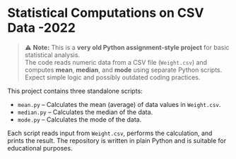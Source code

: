# Statistical Computations on CSV Data -2022

> ⚠️ **Note:** This is a **very old Python assignment-style project** for basic statistical analysis.  
> The code reads numeric data from a CSV file (`Weight.csv`) and computes **mean**, **median**, and **mode** using separate Python scripts.  
> Expect simple logic and possibly outdated coding practices.

This project contains three standalone scripts:
- `mean.py` – Calculates the mean (average) of data values in `Weight.csv`.
- `median.py` – Calculates the median of the data.
- `mode.py` – Calculates the mode of the data.

Each script reads input from `Weight.csv`, performs the calculation, and prints the result. The repository is written in plain Python and is suitable for educational purposes.

